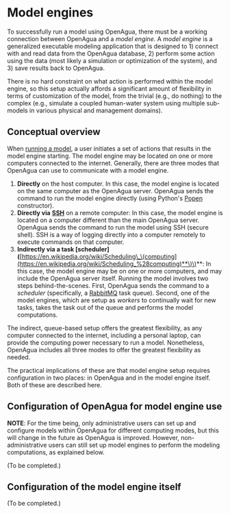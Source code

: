 # Model engines

To successfully run a model using OpenAgua, there must be a working connection between OpenAgua and a _model engine_. A _model engine_ is a generalized executable modeling application that is designed to 1\) connect with and read data from the OpenAgua database, 2\) perform some action using the data \(most likely a simulation or optimization of the system\), and 3\) save results back to OpenAgua.

There is no hard constraint on what action is performed within the model engine, so this setup actually affords a significant amount of flexibility in terms of customization of the model, from the trivial \(e.g., do nothing\) to the complex \(e.g., simulate a coupled human-water system using multiple sub-models in various physical and management domains\).

## Conceptual overview

When [running a model](https://github.com/openagua/openagua-documentation/tree/e5fde739d6daf4b5cb8dc0d39118d38f234eab0d/docs/user-guide/configuration/user-guide/running-models.md), a user initiates a set of actions that results in the model engine starting. The model engine may be located on one or more computers connected to the internet. Generally, there are three modes that OpenAgua can use to communicate with a model engine.

1. **Directly** on the host computer. In this case, the model engine is located on the same computer as the OpenAgua server. OpenAgua sends the command to run the model engine directly \(using Python's [Popen](https://docs.python.org/2/library/subprocess.html#popen-constructor) constructor\). 
2. **Directly via** [**SSH**](https://en.wikipedia.org/wiki/Secure_Shell) on a remote computer: In this case, the model engine is located on a computer different than the main OpenAgua server. OpenAgua sends the command to run the model using SSH \(secure shell\). SSH is a way of logging directly into a computer remotely to execute commands on that computer.
3. **Indirectly via a task \[scheduler\]\(**[https://en.wikipedia.org/wiki/Scheduling\_\(computing](https://en.wikipedia.org/wiki/Scheduling_%28computing)**\)\)**: In this case, the model engine may be on one or more computers, and may include the OpenAgua server itself. Running the model involves two steps behind-the-scenes. First, OpenAgua sends the command to a _scheduler_ \(specifically, a [RabbitMQ](https://www.rabbitmq.com/) task queue\). Second, one of the model engines, which are setup as _workers_ to continually wait for new tasks, takes the task out of the queue and performs the model computations.

The indirect, queue-based setup offers the greatest flexibility, as any computer connected to the internet, including a personal laptop, can provide the computing power necessary to run a model. Nonetheless, OpenAgua includes all three modes to offer the greatest flexibility as needed.

The practical implications of these are that model engine setup requires configuration in two places: in OpenAgua and in the model engine itself. Both of these are described here.

## Configuration of OpenAgua for model engine use

**NOTE**: For the time being, only administrative users can set up and configure models within OpenAgua for different computing modes, but this will change in the future as OpenAgua is improved. However, non-administrative users can still set up model engines to perform the modeling computations, as explained below.

\(To be completed.\)

## Configuration of the model engine itself

\(To be completed.\)

